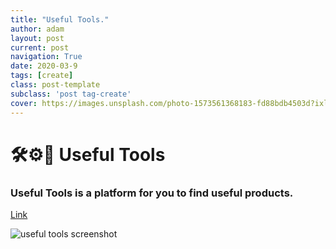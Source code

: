 ```yaml
---
title: "Useful Tools."
author: adam
layout: post
current: post
navigation: True
date: 2020-03-9
tags: [create]
class: post-template
subclass: 'post tag-create'
cover: https://images.unsplash.com/photo-1573561368183-fd88bdb4503d?ixlib=rb-1.2.1&ixid=eyJhcHBfaWQiOjEyMDd9&auto=format&fit=crop&w=1324&q=80
---
```


# 🛠⚙️💪 Useful Tools
### Useful Tools is a platform for you to find useful products.
[Link](http://finduseful.tools/)

![useful tools screenshot](https://user-images.githubusercontent.com/9758779/76211255-c45bc900-6240-11ea-9a10-bef428008b77.png)

